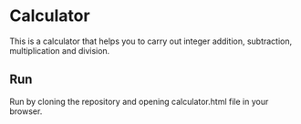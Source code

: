 # Calculator

This is a calculator that helps you to carry out integer addition, subtraction, multiplication and division.

## Run
Run by cloning the repository and opening calculator.html file in your browser.

